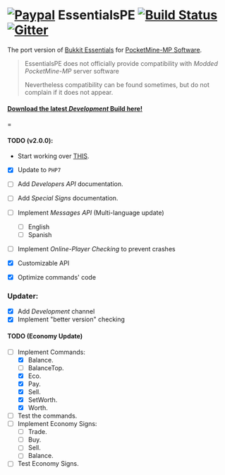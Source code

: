 [![Paypal](https://www.paypalobjects.com/en_US/i/btn/btn_donate_LG.gif)](https://www.paypal.com/cgi-bin/webscr?cmd=_s-xclick&hosted_button_id=PE3TXNBRXC8AS) EssentialsPE [![Build Status](https://travis-ci.org/LegendOfMCPE/EssentialsPE.svg?branch=master)](https://travis-ci.org/LegendOfMCPE/EssentialsPE) [![Gitter](https://badges.gitter.im/Join%20Chat.svg)](https://gitter.im/LegendOfMCPE/EssentialsPE?utm_source=badge&utm_medium=badge&utm_campaign=pr-badge&utm_content=badge)
=========

The port version of [Bukkit Essentials](http://dev.bukkit.org/bukkit-plugins/essentials/) for [PocketMine-MP Software](http://www.pocketmine.net/).

> EssentialsPE does not officially provide compatibility with _Modded PocketMine-MP_ server software
>
> Nevertheless compatibility can be found sometimes, but do not complain if it does not appear.

#### [Download the latest _Development_ Build here!](https://github.com/LegendOfMCPE/EssentialsPE/raw/travis-build/EssentialsPE.phar)

=

#### TODO (v2.0.0):
* Start working over [THIS](https://gist.github.com/shoghicp/88acec9d15564ccc8e75).
- [x] Update to `PHP7`
- [ ] Add _Developers API_ documentation.
- [ ] Add _Special Signs_ documentation.
- [ ] Implement _Messages API_ (Multi-language update)
    - [ ] English
    - [ ] Spanish
- [ ] Implement _Online-Player Checking_ to prevent crashes
- [x] Customizable API
- [x] Optimize commands' code


### Updater:
  - [x] Add _Development_ channel
  - [x] Implement "better version" checking

#### TODO (Economy Update)
  - [ ] Implement Commands:
     - [x] Balance.
     - [ ] BalanceTop.
     - [x] Eco.
     - [x] Pay.
     - [x] Sell.
     - [x] SetWorth.
     - [x] Worth.
  - [ ] Test the commands.
  - [ ] Implement Economy Signs:
     - [ ] Trade.
     - [ ] Buy.
     - [ ] Sell.
     - [ ] Balance.
  - [ ] Test Economy Signs.
